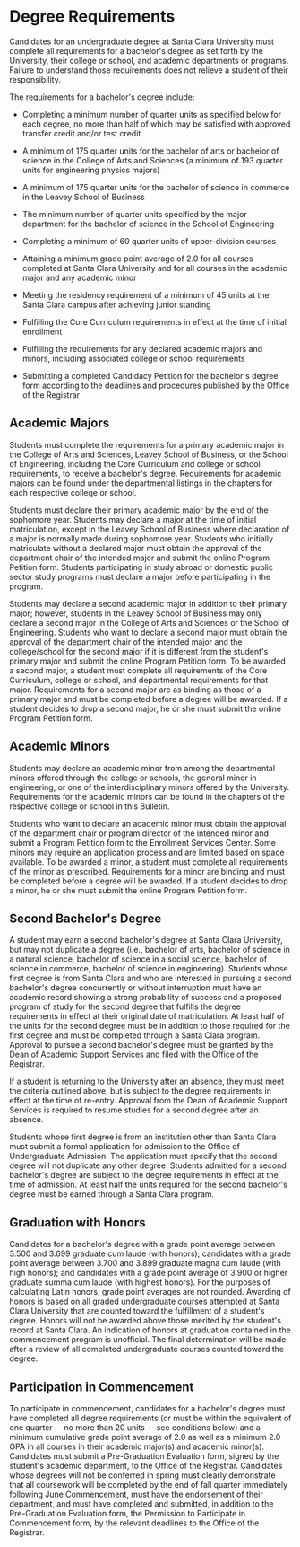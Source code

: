 Degree Requirements
===================

Candidates for an undergraduate degree at Santa Clara University must complete all requirements for a bachelor's degree as set forth by the University, their college or school, and academic departments or programs. Failure to understand those requirements does not relieve a student of their responsibility.

The requirements for a bachelor's degree include:

-   Completing a minimum number of quarter units as specified below for each degree, no more than half of which may be satisfied with approved transfer credit and/or test credit

-   A minimum of 175 quarter units for the bachelor of arts or bachelor of science in the College of Arts and Sciences (a minimum of 193 quarter units for engineering physics majors)

-   A minimum of 175 quarter units for the bachelor of science in commerce in the Leavey School of Business

-   The minimum number of quarter units specified by the major department for the bachelor of science in the School of Engineering

-   Completing a minimum of 60 quarter units of upper-division courses

-   Attaining a minimum grade point average of 2.0 for all courses completed at Santa Clara University and for all courses in the academic major and any academic minor

-   Meeting the residency requirement of a minimum of 45 units at the Santa Clara campus after achieving junior standing

-   Fulfilling the Core Curriculum requirements in effect at the time of initial enrollment

-   Fulfilling the requirements for any declared academic majors and minors, including associated college or school requirements

-   Submitting a completed Candidacy Petition for the bachelor's degree form according to the deadlines and procedures published by the Office of the Registrar

Academic Majors
---------------

Students must complete the requirements for a primary academic major in the College of Arts and Sciences, Leavey School of Business, or the School of Engineering, including the Core Curriculum and college or school requirements, to receive a bachelor's degree. Requirements for academic majors can be found under the departmental listings in the chapters for each respective college or school.

Students must declare their primary academic major by the end of the sophomore year. Students may declare a major at the time of initial matriculation, except in the Leavey School of Business where declaration of a major is normally made during sophomore year. Students who initially matriculate without a declared major must obtain the approval of the department chair of the intended major and submit the online Program Petition form. Students participating in study abroad or domestic public sector study programs must declare a major before participating in the program.

Students may declare a second academic major in addition to their primary major; however, students in the Leavey School of Business may only declare a second major in the College of Arts and Sciences or the School of Engineering. Students who want to declare a second major must obtain the approval of the department chair of the intended major and the college/school for the second major if it is different from the student's primary major and submit the online Program Petition form. To be awarded a second major, a student must complete all requirements of the Core Curriculum, college or school, and departmental requirements for that major. Requirements for a second major are as binding as those of a primary major and must be completed before a degree will be awarded. If a student decides to drop a second major, he or she must submit the online Program Petition form.

Academic Minors
---------------

Students may declare an academic minor from among the departmental minors offered through the college or schools, the general minor in engineering, or one of the interdisciplinary minors offered by the University. Requirements for the academic minors can be found in the chapters of the respective college or school in this Bulletin.

Students who want to declare an academic minor must obtain the approval of the department chair or program director of the intended minor and submit a Program Petition form to the Enrollment Services Center. Some minors may require an application process and are limited based on space available. To be awarded a minor, a student must complete all requirements of the minor as prescribed. Requirements for a minor are binding and must be completed before a degree will be awarded. If a student decides to drop a minor, he or she must submit the online Program Petition form.

Second Bachelor's Degree
------------------------

A student may earn a second bachelor's degree at Santa Clara University, but may not duplicate a degree (i.e., bachelor of arts, bachelor of science in a natural science, bachelor of science in a social science, bachelor of science in commerce, bachelor of science in engineering). Students whose first degree is from Santa Clara and who are interested in pursuing a second bachelor's degree concurrently or without interruption must have an academic record showing a strong probability of success and a proposed program of study for the second degree that fulfills the degree requirements in effect at their original date of matriculation. At least half of the units for the second degree must be in addition to those required for the first degree and must be completed through a Santa Clara program. Approval to pursue a second bachelor's degree must be granted by the Dean of Academic Support Services and filed with the Office of the Registrar.

If a student is returning to the University after an absence, they must meet the criteria outlined above, but is subject to the degree requirements in effect at the time of re-entry. Approval from the Dean of Academic Support Services is required to resume studies for a second degree after an absence.

Students whose first degree is from an institution other than Santa Clara must submit a formal application for admission to the Office of Undergraduate Admission. The application must specify that the second degree will not duplicate any other degree. Students admitted for a second bachelor's degree are subject to the degree requirements in effect at the time of admission. At least half the units required for the second bachelor's degree must be earned through a Santa Clara program.

Graduation with Honors
----------------------

Candidates for a bachelor's degree with a grade point average between 3.500 and 3.699 graduate cum laude (with honors); candidates with a grade point average between 3.700 and 3.899 graduate magna cum laude (with high honors); and candidates with a grade point average of 3.900 or higher graduate summa cum laude (with highest honors). For the purposes of calculating Latin honors, grade point averages are not rounded. Awarding of honors is based on all graded undergraduate courses attempted at Santa Clara University that are counted toward the fulfillment of a student's degree. Honors will not be awarded above those merited by the student's record at Santa Clara. An indication of honors at graduation contained in the commencement program is unofficial. The final determination will be made after a review of all completed undergraduate courses counted toward the degree.

Participation in Commencement
-----------------------------

To participate in commencement, candidates for a bachelor's degree must have completed all degree requirements (or must be within the equivalent of one quarter -- no more than 20 units -- see conditions below) and a minimum cumulative grade point average of 2.0 as well as a minimum 2.0 GPA in all courses in their academic major(s) and academic minor(s). Candidates must submit a Pre-Graduation Evaluation form, signed by the student's academic department, to the Office of the Registrar. Candidates whose degrees will not be conferred in spring must clearly demonstrate that all coursework will be completed by the end of fall quarter immediately following June Commencement, must have the endorsement of their department, and must have completed and submitted, in addition to the Pre-Graduation Evaluation form, the Permission to Participate in Commencement form, by the relevant deadlines to the Office of the Registrar.
